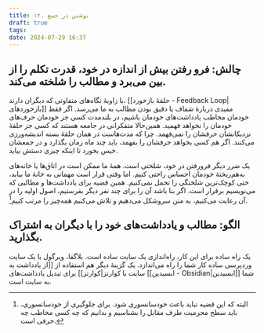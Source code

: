 ```yaml
---
title: ۱۲. نوشتن در جمع
draft: true
tags: 
date: 2024-07-29 16:37
---
```

## چالش: فرو رفتن بیش از اندازه در خود، قدرت تکلم را از بین می‌برد و مطالب را شلخته می‌کند.

با زاویهٔ نگاه‌های متفاوتی که دیگران دارند، [[حلقهٔ بازخورد - Feedback Loop|بازخوردهای]] مفیدی دربارهٔ شفاف یا دقیق بودن مطالب به ما می‌رسد. اگر فقط خودمان مخاطب یادداشت‌های خودمان باشیم، در بلندمدت کسی جز خودمان حرف‌های خودمان را نخواهد فهمید. همین‌حالا متفکرانی در جامعه هستند که کسی جز حلقهٔ نزدیکانشان حرفشان را نمی‌فهمد. چرا که مدت‌هاست در همان حلقهٔ بسته اندیشه‌ورزی می‌کنند. اگر هم کسی بخواهد حرفشان را بفهمد، باید چند ماه زمان بگذارد و در جمعشان خیس بخورد تا اینکه چیزی دستش بیاید.

یک ضرر دیگر فرورفتن در خود، شلختی است. همهٔ ما ممکن است در اتاق‌ها یا خانه‌های به‌هم‌ریختهٔ خودمان احساس راحتی کنیم. اما وقتی قرار است مهمانی به خانهٔ ما بیاید، حتی کوچک‌ترین شلختگی را تحمل نمی‌کنیم. همین قضیه برای یادداشت‌ها و مطالبی که می‌نویسیم برقرار است. اگر بنا باشد آن را برای چند نفر دیگر بفرستیم، اصول اولیه را در آن رعایت می‌کنیم، به متن سروشکل می‌دهیم و تلاش می‌کنیم همه‌چیز را مرتب کنیم[^1].

## الگو: مطالب و یادداشت‌های خود را با دیگران به اشتراک بگذارید.


یک راه ساده برای این کار، راه‌اندازی یک سایت ساده است. بلاگفا، ویرگول یا یک سایت وردپرسی ساده کار شما را راه می‌اندازد. یک گزینهٔ دیگر هم استفاده از [[از یادداشت به سایت با کوارتز|کوارتز]] برای تبدیل یادداشت‌های [[ابسیدین - Obsidian|ابسیدین]] شما به سایت است.

[^1]:  البته که این قضیه نباید باعث خودسانسوری شود. برای جلوگیری از خودسانسوری، باید سطح محرمیت طرف مقابل را بشناسیم و بدانیم که چه کسی مخاطب چه حرفی است.